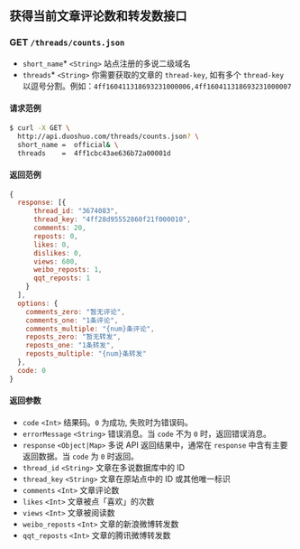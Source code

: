 ## 获得当前文章评论数和转发数接口

### GET `/threads/counts.json`
  - `short_name`* `<String>` 站点注册的多说二级域名
  - `threads`* `<String>` 你需要获取的文章的 `thread-key`, 如有多个 `thread-key` 以逗号分割。例如：`4ff160411318693231000006,4ff160411318693231000007`

#### 请求范例
```bash
$ curl -X GET \
  http://api.duoshuo.com/threads/counts.json? \
  short_name =  official& \
  threads    =  4ff1cbc43ae636b72a00001d
```

#### 返回范例
```js
{
  response: [{
      thread_id: "3674083",
      thread_key: "4ff28d95552860f21f000010",
      comments: 20,
      reposts: 0,
      likes: 0,
      dislikes: 0,
      views: 600,
      weibo_reposts: 1,
      qqt_reposts: 1
    }
  ],
  options: {
    comments_zero: "暂无评论",
    comments_one: "1条评论",
    comments_multiple: "{num}条评论",
    reposts_zero: "暂无转发",
    reposts_one: "1条转发",
    reposts_multiple: "{num}条转发"
  },
  code: 0
}
```

#### 返回参数
- `code` `<Int>` 结果码。`0` 为成功, 失败时为错误码。
- `errorMessage` `<String>` 错误消息。当 `code` 不为 `0` 时，返回错误消息。
- `response` `<Object|Map>` 多说 API 返回结果中，通常在 `response` 中含有主要返回数据。当 `code` 为 `0` 时返回。
- `thread_id` `<String>` 文章在多说数据库中的 ID
- `thread_key` `<String>` 文章在原站点中的 ID 或其他唯一标识
- `comments` `<Int>` 文章评论数
- `likes` `<Int>` 文章被点「喜欢」的次数
- `views` `<Int>` 文章被阅读数
- `weibo_reposts` `<Int>` 文章的新浪微博转发数
- `qqt_reposts` `<Int>` 文章的腾讯微博转发数
